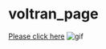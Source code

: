 # voltran_page
[Please click here](https://yusufgozukara.github.io/voltran_page/)
![gif](https://github.com/yusufgozukara/voltran_page/blob/master/voltran_page.gif)
